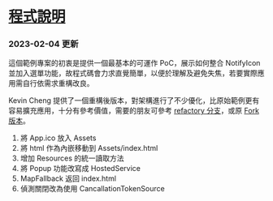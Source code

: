 ﻿# [程式說明](https://blog.darkthread.net/blog/min-api-run-with-tray-icon)
 
### 2023-02-04 更新
 
這個範例專案的初衷是提供一個最基本的可運作 PoC，展示如何整合 NotifyIcon 並加入選單功能，故程式碼會力求直覺簡單，以便於理解及避免失焦，若要實際應用需自行依需求重構改良。

Kevin Cheng 提供了一個重構後版本，對架構進行了不少優化，比原始範例更有容易擴充應用，十分有參考價值，需要的朋友可參考 [refactory 分支](/darkthread/MinApiTrayIcon/tree/refactory)，或原 [Fork 版本](/dcvsling/MinApiTrayIcon/tree/dev/kevin)。
 
1. 將 App.ico 放入 Assets
2. 將 html 作為內嵌移動到 Assets/index.html
3. 增加 Resources 的統一讀取方法
4. 將 Popup 功能改寫成 HostedService
5. MapFallback 返回 index.html
6. 偵測關閉改為使用 CancallationTokenSource
